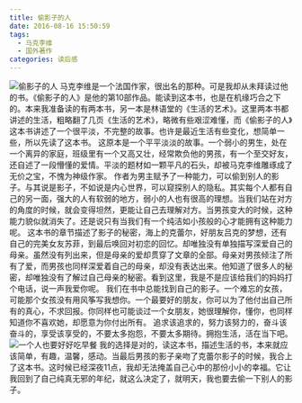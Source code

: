 ```yaml
---
title: 偷影子的人
date: 2016-08-16 15:50:59
tags:
  - 马克李维
  - 国外著作
categories: 读后感
---
```


![偷影子的人](http://upload-images.jianshu.io/upload_images/1089029-c91520167b9c41a0.JPG?imageMogr2/auto-orient/strip%7CimageView2/2/w/1240)
          马克李维是一个法国作家，很出名的那种。可是我却从未拜读过他的书。《偷影子的人》是他的第10部作品。能读到这本书，也是在机缘巧合之下的。本来我准备读的有两本书，另一本是林语堂的《生活的艺术》。这里两本书都讲述的生活，粗略翻了几页《生活的艺术》，略微有些艰涩难懂，而《偷影子的人》这本书讲述了一个很平淡，不完整的故事。也许是最近生活有些变化，想简单一些，所以先读了这本书。
           这原本是一个平平淡淡的故事。一个弱小的男生，处在一个离异的家庭，班级里有一个又高又壮，经常欺负他的男孩，有一个至交好友，还自述了一段懵懂的爱情。平淡的题材如一颗平凡的石头，却被马克李维雕琢成了无价之宝，不愧为神级作家。
 作者为男主赋予了一种能力，可以偷到别人的影子。与其说是影子，不如说是内心世界，可以窥探别人的隐私。其实每个人都有自己的另一面，强大的人有软弱的地方，弱小的人也有很高的理想。当我们站在对方的角度的时候，就会变得坦然，更能让自己去理解对方。当男孩变大的时候，这种能力貌似就消失了。还是说只有当我们有一个纯洁如小孩般的心才能拥有这种能力呢。
          这本书的章节描述了影子的秘密，海上的克蕾尔，好朋友吕克的梦想，还有自己的完美女友苏菲，到最后唤回对初恋的回忆。却唯独没有单独描写深爱自己的母亲。虽然没有列出来，但是母亲的爱却贯穿了文章的全部。母亲对男孩倾注了所有了爱，而男孩也同样深爱着自己的母亲，却没有表达出来。他知道了很多人的秘密，却唯独没有了解过自己母亲的秘密。看到这里，我是不是应该给我们的妈妈打个电话，说一声我爱你呢。
           我们在书中总能找到自己的影子。一个难忘的女孩，可能那个女孩没有用风筝写我想你。一个最要好的朋友，你可以为了他付出自己所有的真心，不求回报。你同样也可能谈过一个女朋友，她很理解你，懂你，也同样知道你不喜欢她，却愿意为你付出所有。
           追求该追求的，努力该努力的，奋斗该奋斗的，享受该享受的，不要太多抱怨，不要太多期待。拥抱生活，活在当下吧。
![一个人也要好好吃早餐](http://upload-images.jianshu.io/upload_images/1089029-1b4e51795d1035f3.jpg?imageMogr2/auto-orient/strip%7CimageView2/2/w/1240)
           我的选择是对的，读这本书，描述生活的书，本来就应该简单，有趣，温馨，感动。当最后男孩的影子亲吻了克蕾尔影子的时候，我合上了这本书。这时候已经深夜11点，我却无法掩盖自己心中的那份小小的幸福。它让我回到了自己纯真无邪的年纪，就这么决定了，就明天，我也要去偷一下别人的影子。